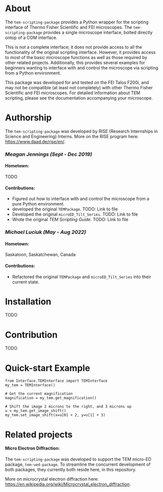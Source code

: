 # About

The ```tem-scripting-package``` provides a Python wrapper for the scripting interface of Thermo Fisher Scientific and FEI microscopes. The ```tem-scripting-package``` provides a single microscope interface, bolted directly ontop of a COM interface.

This is not a complete interface; it does not provide access to all the functionality of the original scripting interface. However, it provides access to most of the basic microscope functions as well as those required by other related projects. Additionally, this provides several examples for beginners wanting to interface with and control the microscope via scripting from a Python environment.

This package was developed for and tested on the FEI Talos F200i, and may not be compatible (at least not completely) with other Thermo Fisher Scientific and FEI microscopes. For detailed information about TEM scripting, please see the documentation accompanying your microscope.


# Authorship

The ```tem-scripting-package``` was developed by RISE (Research Internships in Science and Engineering) Interns. More on the RISE program here: https://www.daad.de/rise/en/.

### *Meagan Jennings (Sept - Dec 2019)*

#### Hometown: 
TODO

#### Contributions:

- Figured out how to interface with and control the microscope from a pure Python environment.
- developed the original ```TEMPackage```. TODO: Link to file
- Developed the original ```microED_Tilt_Series```. TODO: Link to file
- Wrote the original *TEM Scripting Guide*. TODO: Link to file


### *Michael Luciuk (May - Aug 2022)*

#### Hometown: 
Saskatoon, Saskatchewan, Canada

#### Contributions:

- Refactored the original ```TEMPackage``` and ```microED_Tilt_Series``` into their current state.


# Installation

TODO


# Contribution

TODO


# Quick-start Example

```
from Interface.TEMInterface import TEMInterface
my_tem = TEMInterface()

# Get the current magnification
magnification = my_tem.get_magnification()

# Shift the image 2 microns to the right, and 3 microns up
u = my_tem.get_image_shift()
my_tem.set_image_shift(x=u[0] + 2, y=u[1] + 3)
```

# Related projects

#### Micro Electron Diffraction: 
The ```tem-scripting-package``` was developed to support the TEM micro-ED package, ```tem-ued-package```. To streamline the concurrent development of both packages, they currently both reside here, in this repository. 

More on microcrystal electron diffraction here: https://en.wikipedia.org/wiki/Microcrystal_electron_diffraction.
